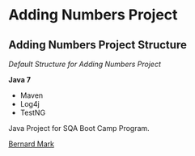 # Adding Numbers Project
## Adding Numbers Project Structure

*Default Structure for Adding Numbers Project*

**Java 7**

* Maven
* Log4j
* TestNG

Java Project for SQA Boot Camp Program.

[Bernard Mark](http://sqasolution.com)
